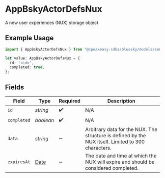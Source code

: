 # AppBskyActorDefsNux

A new user experiences (NUX) storage object

## Example Usage

```typescript
import { AppBskyActorDefsNux } from "@speakeasy-sdks/bluesky/models/components";

let value: AppBskyActorDefsNux = {
  id: "<id>",
  completed: true,
};
```

## Fields

| Field                                                                                              | Type                                                                                               | Required                                                                                           | Description                                                                                        |
| -------------------------------------------------------------------------------------------------- | -------------------------------------------------------------------------------------------------- | -------------------------------------------------------------------------------------------------- | -------------------------------------------------------------------------------------------------- |
| `id`                                                                                               | *string*                                                                                           | :heavy_check_mark:                                                                                 | N/A                                                                                                |
| `completed`                                                                                        | *boolean*                                                                                          | :heavy_check_mark:                                                                                 | N/A                                                                                                |
| `data`                                                                                             | *string*                                                                                           | :heavy_minus_sign:                                                                                 | Arbitrary data for the NUX. The structure is defined by the NUX itself. Limited to 300 characters. |
| `expiresAt`                                                                                        | [Date](https://developer.mozilla.org/en-US/docs/Web/JavaScript/Reference/Global_Objects/Date)      | :heavy_minus_sign:                                                                                 | The date and time at which the NUX will expire and should be considered completed.                 |